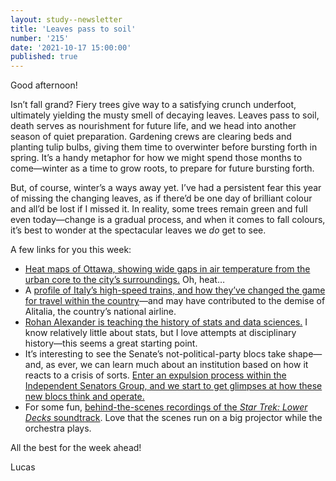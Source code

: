 ```yaml
---
layout: study--newsletter
title: 'Leaves pass to soil'
number: '215'
date: '2021-10-17 15:00:00'
published: true
---
```


Good afternoon!

Isn’t fall grand? Fiery trees give way to a satisfying crunch underfoot, ultimately yielding the musty smell of decaying leaves. Leaves pass to soil, death serves as nourishment for future life, and we head into another season of quiet preparation. Gardening crews are clearing beds and planting tulip bulbs, giving them time to overwinter before bursting forth in spring. It’s a handy metaphor for how we might spend those months to come—winter as a time to grow roots, to prepare for future bursting forth.

But, of course, winter’s a ways away yet. I’ve had a persistent fear this year of missing the changing leaves, as if there’d be one day of brilliant colour and all’d be lost if I missed it. In reality, some trees remain green and full even today—change is a gradual process, and when it comes to fall colours, it’s best to wonder at the spectacular leaves we _do_ get to see.

A few links for you this week:

- [Heat maps of Ottawa, showing wide gaps in air temperature from the urban core to the city’s surroundings.](https://engage.ottawa.ca/climate-resiliency/news_feed/urban-heat-island) Oh, heat…
- A [profile of Italy’s high-speed trains, and how they’ve changed the game for travel within the country](https://www.cnn.com/travel/amp/italy-high-speed-trains-alitalia/index.html)—and may have contributed to the demise of Alitalia, the country’s national airline.
- [Rohan Alexander is teaching the history of stats and data sciences.](https://rohanalexander.com/history_of_the_data_sciences.html) I know relatively little about stats, but I love attempts at disciplinary history—this seems a great starting point.
- It’s interesting to see the Senate’s not-political-party blocs take shape—and, as ever, we can learn much about an institution based on how it reacts to a crisis of sorts. [Enter an expulsion process within the Independent Senators Group, and we start to get glimpses at how these new blocs think and operate.](https://www.theglobeandmail.com/politics/article-largest-bloc-in-senate-to-consider-expelling-a-member-from-its-ranks/)
- For some fun, [behind-the-scenes recordings of the _Star Trek: Lower Decks_ soundtrack](https://twitter.com/westlake79/status/1449568954809143296). Love that the scenes run on a big projector while the orchestra plays.

All the best for the week ahead!

Lucas